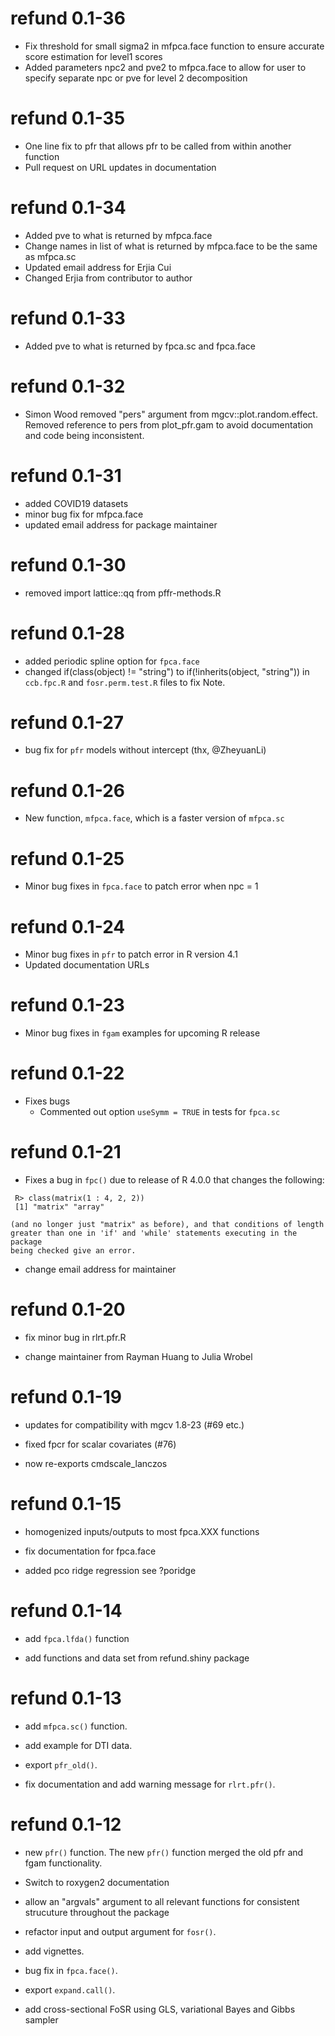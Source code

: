 # refund 0.1-36

* Fix threshold for small sigma2 in mfpca.face function to ensure accurate score estimation for level1 scores
* Added parameters npc2 and pve2 to mfpca.face to allow for user to specify separate npc or pve for level 2 decomposition


# refund 0.1-35

* One line fix to pfr that allows pfr to be called from within another function
* Pull request on URL updates in documentation

# refund 0.1-34

* Added pve to what is returned by mfpca.face
* Change names in list of what is returned by mfpca.face to be the same as mfpca.sc
* Updated email address for Erjia Cui
* Changed Erjia from contributor to author


# refund 0.1-33

* Added pve to what is returned by fpca.sc and fpca.face

# refund 0.1-32

* Simon Wood removed "pers" argument from mgcv::plot.random.effect. Removed reference to pers from plot_pfr.gam to avoid documentation and code being inconsistent.

# refund 0.1-31

* added COVID19 datasets
* minor bug fix for mfpca.face
* updated email address for package maintainer


# refund 0.1-30

* removed import lattice::qq from pffr-methods.R

# refund 0.1-28	

* added periodic spline option for `fpca.face`
* changed if(class(object) != "string") to if(!inherits(object, "string")) in `ccb.fpc.R` and `fosr.perm.test.R` files to fix Note.


# refund 0.1-27	

* bug fix for `pfr` models without intercept (thx, @ZheyuanLi)

# refund 0.1-26	

* New function, `mfpca.face`, which is a faster version of `mfpca.sc`


# refund 0.1-25	

* Minor bug fixes in `fpca.face` to patch error when npc = 1


# refund 0.1-24	

* Minor bug fixes in `pfr` to patch error in R version 4.1
* Updated documentation URLs

# refund 0.1-23

* Minor bug fixes in `fgam` examples for upcoming R release

# refund 0.1-22

* Fixes bugs 
  * Commented out option `useSymm = TRUE` in tests for `fpca.sc`

# refund 0.1-21

* Fixes a bug in `fpc()` due to release of R 4.0.0 that changes the following:

```
 R> class(matrix(1 : 4, 2, 2))
 [1] "matrix" "array" 

(and no longer just "matrix" as before), and that conditions of length
greater than one in 'if' and 'while' statements executing in the package
being checked give an error.
```

* change email address for maintainer

# refund 0.1-20

* fix minor bug in rlrt.pfr.R

* change maintainer from Rayman Huang to Julia Wrobel 

# refund 0.1-19


* updates for compatibility with mgcv 1.8-23  (#69 etc.)

* fixed fpcr for scalar covariates (#76)

* now re-exports cmdscale_lanczos

# refund 0.1-15

* homogenized inputs/outputs to most fpca.XXX functions

* fix documentation for fpca.face

* added pco ridge regression see ?poridge

# refund 0.1-14

* add `fpca.lfda()` function

* add functions and data set from refund.shiny package

# refund 0.1-13

* add `mfpca.sc()` function.

* add example for DTI data.

* export `pfr_old()`.

* fix documentation and add warning message for `rlrt.pfr()`.

# refund 0.1-12

* new `pfr()` function. The new `pfr()` function merged the old pfr and fgam functionality.

* Switch to roxygen2 documentation

* allow an "argvals" argument to all relevant functions for consistent strucuture throughout the package

* refactor input and output argument for `fosr()`.

* add vignettes.

* bug fix in `fpca.face()`.

* export `expand.call()`.

* add cross-sectional FoSR using GLS, variational Bayes and Gibbs sampler
